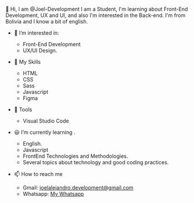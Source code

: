 👋 Hi, I am @Joel-Development
I am a Student, I'm learning about Front-End Development, UX and UI, and also I'm interested in the Back-end. 
I'm from Bolivia and I know a bit of english.

- 👀 I’m interested in:
  - Front-End Development
  - UX/UI Design.

- :pushpin: My Skills
  - HTML
  - CSS
  - Sass
  - Javascript
  - Figma

- :triangular_ruler: Tools
  - Visual Studio Code
  
- :smiley: I’m currently learning .
  - English.
  - Javascript
  - FrontEnd Technologies and Methodologies.
  - Several topics about technology and good coding practices.
  
- 📫 How to reach me 
  - Gmail: joelalejandro.development@gmail.com
  - Whatsapp: [My Whatsapp](https://api.whatsapp.com/send?phone=59172968933)

